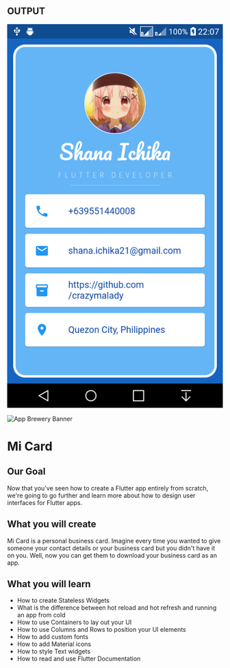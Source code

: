 ## OUTPUT
![Personal-Mi-Card](https://github.com/crazymalady/Flutter-Exercises/blob/main/mi_card_flutter/_ssoutput/out_mi_card_app.png)

![App Brewery Banner](https://github.com/londonappbrewery/Images/blob/master/AppBreweryBanner.png)
# Mi Card

## Our Goal

Now that you've seen how to create a Flutter app entirely from scratch, we're going to go further and learn more about how to design user interfaces for Flutter apps.

## What you will create

Mi Card is a personal business card. Imagine every time you wanted to give someone your contact details or your business card but you didn't have it on you. Well, now you can get them to download your business card as an app.

## What you will learn

* How to create Stateless Widgets
* What is the difference between hot reload and hot refresh and running an app from cold
* How to use Containers to lay out your UI
* How to use Columns and Rows to position your UI elements
* How to add custom fonts
* How to add Material icons
* How to style Text widgets
* How to read and use Flutter Documentation




